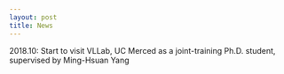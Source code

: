```yaml
---
layout: post
title: News
---
```


2018.10:  Start to visit VLLab, UC Merced as a joint-training Ph.D. student, supervised by Ming-Hsuan Yang
